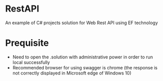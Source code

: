 # RestAPI
An example of C# projects solution for Web Rest API using EF technology

# Prequisite
- Need to open the .solution with administrative power in order to run local successfully
- Recommended browser for using swagger is chrome (the response is not correctly displayed in Microsoft edge of Windows 10)
